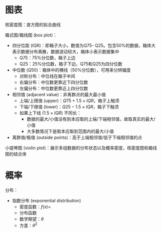 
#  图表

核密度图：直方图的拟合曲线

箱式图/箱线图 (box plot)：
- 四分位距 (IQR)：即箱子大小，数值为Q75- Q25。包含50%的数据，箱体大表示数据分布离散，数据波动较大，箱体小表示数据集中
	- Q75：75%分位数，箱子上边 
	- Q25：25%分位数，箱子下边，Q75和Q25为四分位数
- 中位数 (Q50)：箱体中的横线（50%分位数），可用来分辨偏度
	- 对称分布：中位线在箱子中间
	- 右偏分布：中位数更靠近下四分位数
	- 左偏分布：中位数更靠近上四分位数
- 相邻值 (adjacent value)：非离群点的最大最小值
	- 上端/上限值 (upper)：$Q75+1.5\times IQR$，箱子上触须
	- 下端/下限值 (lower)：$Q25-1.5\times IQR$，箱子下触须
	- 如果上下线 ($1.5\times IQR$) 不同长：
		- 数据的最大/小值没有到本应取的上端/下端相邻值，故取真实的最大/小值
		- 大多数情况下是取本应取到范围内的最大/小值
- 离群值/极值 (outside points)：高于上端相邻值/低于下端相邻值的点

小提琴图 (violin plot)：展示多组数据的分布状态以及概率密度，核密度图和箱线图的结合体

# 概率

分布：
- 指数分布 (exponential distribution)
	- 密度函数：$f(x)=$
	- 分布函数
	- 数学期望：$\theta$
	- 方差：$\theta^2$

